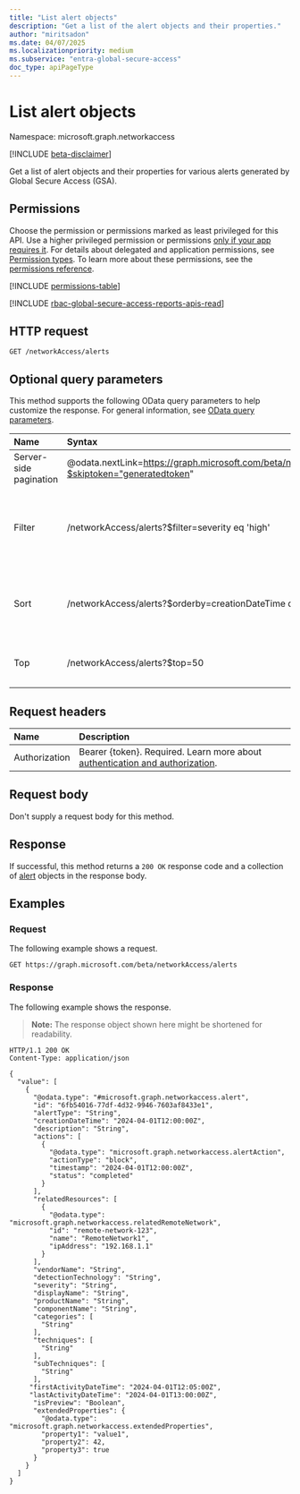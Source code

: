 ```yaml
---
title: "List alert objects"
description: "Get a list of the alert objects and their properties."
author: "miritsadon"
ms.date: 04/07/2025
ms.localizationpriority: medium
ms.subservice: "entra-global-secure-access"
doc_type: apiPageType
---
```


# List alert objects

Namespace: microsoft.graph.networkaccess

[!INCLUDE [beta-disclaimer](../../includes/beta-disclaimer.md)]

Get a list of alert objects and their properties for various alerts generated by Global Secure Access (GSA).

## Permissions

Choose the permission or permissions marked as least privileged for this API. Use a higher privileged permission or permissions [only if your app requires it](/graph/permissions-overview#best-practices-for-using-microsoft-graph-permissions). For details about delegated and application permissions, see [Permission types](/graph/permissions-overview#permission-types). To learn more about these permissions, see the [permissions reference](/graph/permissions-reference).

<!-- {
  "blockType": "permissions",
  "name": "networkaccess-networkaccessroot-list-alerts-permissions"
}
-->
[!INCLUDE [permissions-table](../includes/permissions/networkaccess-networkaccessroot-list-alerts-permissions.md)]

[!INCLUDE [rbac-global-secure-access-reports-apis-read](../includes/rbac-for-apis/rbac-global-secure-access-reports-apis-read.md)]

## HTTP request

<!-- {
  "blockType": "ignored"
}
-->
``` http
GET /networkAccess/alerts
```

## Optional query parameters

This method supports the following OData query parameters to help customize the response. For general information, see [OData query parameters](/graph/query-parameters).

|Name|Syntax|Notes|
|:---|:---|:---|
|Server-side pagination|@odata.nextLink=https://graph.microsoft.com/beta/networkAccess/alerts?$skiptoken="generatedtoken"|The page size defaults to and is limited to 1000.|
|Filter|/networkAccess/alerts?$filter=severity eq 'high'|All properties are filterable. Filter by **severity**, **alertType**, **vendorName**, and other alert properties.|
|Sort|/networkAccess/alerts?$orderby=creationDateTime desc|You can order by all properties. Sort by **creationDateTime**, **severity**, and other properties.|
|Top|/networkAccess/alerts?$top=50|Limit the number of results. Maximum value is 1000.|

## Request headers

|Name|Description|
|:---|:---|
|Authorization|Bearer {token}. Required. Learn more about [authentication and authorization](/graph/auth/auth-concepts).|

## Request body

Don't supply a request body for this method.

## Response

If successful, this method returns a `200 OK` response code and a collection of [alert](../resources/alert.md) objects in the response body.

## Examples

### Request

The following example shows a request.
<!-- {
  "blockType": "request",
  "name": "list_alert"
}
-->
``` http
GET https://graph.microsoft.com/beta/networkAccess/alerts
```

### Response

The following example shows the response.
>**Note:** The response object shown here might be shortened for readability.
<!-- {
  "blockType": "response",
  "truncated": true,
  "@odata.type": "microsoft.graph.networkaccess.alert"
}
-->
``` http
HTTP/1.1 200 OK
Content-Type: application/json

{
  "value": [
    {
      "@odata.type": "#microsoft.graph.networkaccess.alert",
      "id": "6fb54016-77df-4d32-9946-7603af8433e1",
      "alertType": "String",
      "creationDateTime": "2024-04-01T12:00:00Z",
      "description": "String",
      "actions": [
        {
          "@odata.type": "microsoft.graph.networkaccess.alertAction",
          "actionType": "block",
          "timestamp": "2024-04-01T12:00:00Z",
          "status": "completed"
        }
      ],
      "relatedResources": [
        {
          "@odata.type": "microsoft.graph.networkaccess.relatedRemoteNetwork",
          "id": "remote-network-123",
          "name": "RemoteNetwork1",
          "ipAddress": "192.168.1.1"
        }
      ],
      "vendorName": "String",
      "detectionTechnology": "String",
      "severity": "String",
      "displayName": "String",
      "productName": "String",
      "componentName": "String",
      "categories": [
        "String"
      ],
      "techniques": [
        "String"
      ],
      "subTechniques": [
        "String"
      ],
     "firstActivityDateTime": "2024-04-01T12:05:00Z",
     "lastActivityDateTime": "2024-04-01T13:00:00Z",
      "isPreview": "Boolean",
      "extendedProperties": {
        "@odata.type": "microsoft.graph.networkaccess.extendedProperties",
        "property1": "value1",
        "property2": 42,
        "property3": true
      }
    }
  ]
}
```
